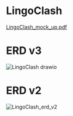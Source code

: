 # LingoClash
[LingoClash_mock_up.pdf](https://github.com/LingoClash/LingoClash/files/8192890/LingoClash_mock_up.pdf)

# ERD v3
![LingoClash drawio](https://user-images.githubusercontent.com/24221801/158068381-e1b74bbc-2038-4296-ad91-364fb5e0222f.png)

# ERD v2
![LingoClash_erd_v2](https://user-images.githubusercontent.com/24221801/157072046-11a56fc5-598a-42cc-b715-c5b20b4d1123.png)
